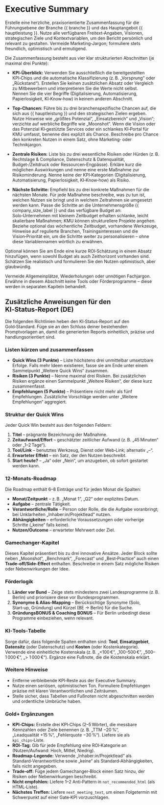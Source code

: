 # Executive Summary

Erstelle eine herzliche, praxisorientierte Zusammenfassung für die Führungsebene der Branche {{ branche }} und das Hauptangebot {{ hauptleistung }}. Nutze alle verfügbaren Freitext‑Angaben, Visionen, strategischen Ziele und Kontextvariablen, um den Bericht persönlich und relevant zu gestalten. Vermeide Marketing‑Jargon; formuliere stets freundlich, optimistisch und ermutigend.

Die Zusammenfassung besteht aus vier klar strukturierten Abschnitten (je maximal drei Punkte):

* **KPI‑Überblick:** Verwenden Sie ausschließlich die bereitgestellten KPI‑Chips und die automatische Klassifizierung (z. B. „Vorsprung“ oder „Rückstand“). Erstellen Sie keinen zusätzlichen Absatz oder Vergleich zu Mitbewerbern und interpretieren Sie die Werte nicht selbst. Nennen Sie die vier Begriffe (Digitalisierung, Automatisierung, Papierlosigkeit, KI‑Know‑how) in keinem anderen Abschnitt.

* **Top‑Chancen:** Führe bis zu drei branchenspezifische Chancen auf, die sich aus {{ hauptleistung }} und den strategischen Zielen ergeben. Nutze Hinweise wie „größtes Potenzial“, „Einsatzbereich“ und „Vision“; verzichte auf werbliche Begriffe wie „Moonshot“. Wenn die Vision oder das Potenzial KI‑gestützte Services oder ein schlankes KI‑Portal für KMU umfasst, benenne dies explizit als Chance. Beschreibe pro Chance den konkreten Nutzen in einem Satz, ohne Marketing‑ oder Technikjargon.

* **Zentrale Risiken:** Liste bis zu drei wesentliche Risiken oder Hürden (z. B. Rechtslage & Compliance, Datenschutz & Datenqualität, Budget‑/Zeitdruck oder Ressourcen‑Engpässe). Erkläre kurz die möglichen Auswirkungen und nenne eine erste Maßnahme zur Risikominderung. Nenne keine der KPI‑Kategorien (Digitalisierung, Automatisierung, Papierlosigkeit, KI‑Know‑how) als Risiko.

* **Nächste Schritte:** Empfiehl bis zu drei konkrete Maßnahmen für die nächsten Monate. Für jede Maßnahme beschreibe, was zu tun ist, welchen Nutzen sie bringt und in welchem Zeitrahmen sie umgesetzt werden kann. Passe die Schritte an die Unternehmensgröße {{ company_size_label }} und das verfügbare Budget an: Solo‑Unternehmen mit kleinem Zeitbudget erhalten schlanke, leicht skalierbare Maßnahmen; KMU können strukturellere Projekte angehen. Beziehe optional das wöchentliche Zeitbudget, vorhandene Werkzeuge, Hinweise auf regulierte Branchen, Trainingsinteressen und die Vision‑Priorität ein, um die Schritte weiter zu personalisieren – ohne diese Variablennamen wörtlich zu erwähnen.

Optional können Sie am Ende eine kurze ROI‑Schätzung in einem Absatz hinzufügen, wenn sowohl Budget als auch Zeithorizont vorhanden sind. Schätzen Sie realistisch und formulieren Sie den Nutzen optimistisch, aber glaubwürdig.

Vermeide Allgemeinplätze, Wiederholungen oder unnötigen Fachjargon. Erwähne in diesem Abschnitt keine Tools oder Förderprogramme – diese werden in separaten Kapiteln behandelt.

## Zusätzliche Anweisungen für den KI‑Status‑Report (DE)

Die folgenden Richtlinien heben den KI‑Status‑Report auf den Gold‑Standard. Füge sie an den Schluss deiner bestehenden Promptvorlagen an, damit die generierten Reports einheitlich, präzise und handlungsorientiert sind.

### Listen kürzen und zusammenfassen

* **Quick Wins (3 Punkte)** – Liste höchstens drei unmittelbar umsetzbare Erfolge. Falls mehr Ideen existieren, fasse sie am Ende unter einem Sammelpunkt „Weitere Quick Wins“ zusammen. 
* **Risiken (3 Punkte)** – Nenne maximal drei Risiken. Bei zusätzlichen Risiken ergänze einen Sammelpunkt „Weitere Risiken“, der diese kurz zusammenfasst. 
* **Empfehlungen (5 Punkte)** – Präsentiere nicht mehr als fünf Empfehlungen. Zusätzliche Vorschläge werden unter „Weitere Empfehlungen“ aggregiert.

### Struktur der Quick Wins

Jeder Quick Win besteht aus den folgenden Feldern:

1. **Titel** – prägnante Bezeichnung der Maßnahme.
2. **Zeitaufwand/Effort** – geschätzter zeitlicher Aufwand (z. B. „45 Minuten“ oder „1–2 Tage“).
3. **Tool/Link** – benutztes Werkzeug, Dienst oder Web‑Link; alternativ „–“.
4. **Erwarteter Effekt** – ein Satz, der den Nutzen beschreibt.
5. **Start heute?** – „Ja“ oder „Nein“, um anzugeben, ob sofort gestartet werden kann.

### 12‑Monats‑Roadmap

Die Roadmap enthält 6–8 Einträge und für jeden Monat die Spalten:

* **Monat/Zeitpunkt** – z. B. „Monat 1“, „Q2“ oder explizites Datum.
* **Aufgabe** – zentrale Tätigkeit.
* **Verantwortliche/Rolle** – Person oder Rolle, die die Aufgabe voranbringt; bei Unklarheiten „Inhaber:in/Projektlead“ nutzen.
* **Abhängigkeiten** – erforderliche Voraussetzungen oder vorherige Schritte („keine“ falls keine).
* **Nutzen/Outcome** – erwarteter Mehrwert oder Ziel.

### Gamechanger‑Kapitel

Dieses Kapitel präsentiert bis zu drei innovative Ansätze. Jeder Block sollte neben „Moonshot“, „Benchmark“, „Forecast“ und „Best‑Practice“ auch einen **Trade‑off/Side‑Effect** enthalten. Beschreibe in einem Satz mögliche Risiken oder Nebenwirkungen der Idee.

### Förderlogik

1. **Länder vor Bund** – Zeige stets mindestens zwei Landesprogramme (z. B. Berlin) und priorisiere diese vor Bundesprogrammen.
2. **Synonyme & Alias-Mapping** – Berücksichtige Synonyme (Solo, Start‑up, Gründung) und Kürzel (BE → Berlin) für die Suche.
3. **GründungsBONUS & Coaching BONUS** – Für Berlin unbedingt diese Programme einbeziehen, wenn relevant.

### KI‑Tools‑Tabelle

Sorge dafür, dass folgende Spalten enthalten sind: **Tool**, **Einsatzgebiet**, **Datensitz** (oder Datenschutz) und **Kosten** (oder Kostenkategorie). Verwende eine einheitliche Kostenskala (z. B. „&lt;100 €“, „100–500 €“, „500–1 000 €“, „> 1 000 €“). Ergänze eine Fußnote, die die Kostenskala erklärt.

### Weitere Hinweise

* Entferne verbleibende KPI‑Reste aus der Executive Summary.
* Nutze einen seriösen, optimistischen Ton. Formuliere Empfehlungen präzise mit klaren Verantwortlichen und Zeiträumen.
* Stelle sicher, dass Tabellen und Fußnoten nicht abgeschnitten werden und ordentliche Umbrüche haben.

### Gold+ Ergänzungen

* **KPI‑Chips:** Erstelle drei KPI‑Chips (2–5 Wörter), die messbare Kennzahlen oder Ziele benennen (z. B. „TTM −20 %“, „Leadqualität +15 %“, „Fehlerquote −30 %“). Liefere sie als `kpi_chips`‑Liste.
* **ROI‑Tag:** Gib für jede Empfehlung eine ROI‑Kategorie an (Nutzen/Aufwand: Hoch, Mittel, Niedrig).
* **Roadmap‑Legende:** Verwende „Inhaber:in/Projektlead“ als Standard‑Verantwortliche sowie „keine“ als Standard‑Abhängigkeiten, falls nicht angegeben.
* **Trade‑off:** Füge jedem Gamechanger‑Block einen Satz hinzu, der Risiken oder Nebenwirkungen beschreibt.
* **Nicht empfohlen:** Liefere 1–2 Anti‑Pattern in `not_recommended_html` (als HTML‑Liste).
* **Nächstes Treffen:** Liefere `next_meeting_text`, um einen Folgetermin mit Schwerpunkt auf einer Gate‑KPI vorzuschlagen.

